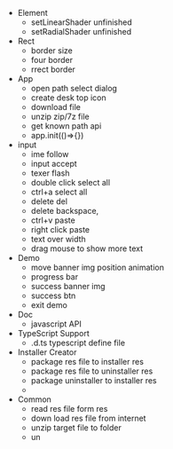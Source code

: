 - Element
  - setLinearShader unfinished
  - setRadialShader unfinished
- Rect
  - border size
  - four border 
  - rrect border
- App 
  - open path select dialog
  - create desk top icon
  - download file
  - unzip zip/7z file
  - get known path api
  - app.init(()=>{})
- input 
  - ime follow
  - input accept
  - texer flash
  - double click select all
  - ctrl+a select all
  - delete del
  - delete backspace,
  - ctrl+v paste
  - right click paste
  - text over width
  - drag mouse to show more text
- Demo
  - move banner img position animation
  - progress bar
  - success banner img
  - success btn
  - exit demo
- Doc
  - javascript API
- TypeScript Support
  - .d.ts typescript define file
- Installer Creator
  - package res file to installer res
  - package res file to uninstaller res
  - package uninstaller to installer res
  - 
- Common
  - read res file form res
  - down load res file from internet
  - unzip target file to folder
  - un